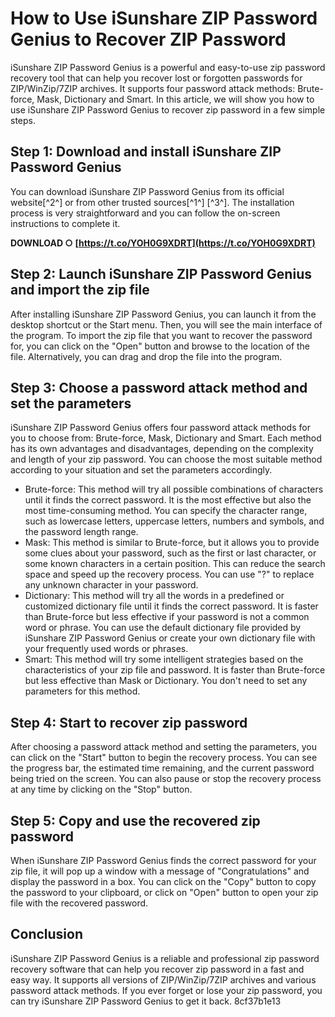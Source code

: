 # How to Use iSunshare ZIP Password Genius to Recover ZIP Password
 
iSunshare ZIP Password Genius is a powerful and easy-to-use zip password recovery tool that can help you recover lost or forgotten passwords for ZIP/WinZip/7ZIP archives. It supports four password attack methods: Brute-force, Mask, Dictionary and Smart. In this article, we will show you how to use iSunshare ZIP Password Genius to recover zip password in a few simple steps.
 
## Step 1: Download and install iSunshare ZIP Password Genius
 
You can download iSunshare ZIP Password Genius from its official website[^2^] or from other trusted sources[^1^] [^3^]. The installation process is very straightforward and you can follow the on-screen instructions to complete it.
 
**DOWNLOAD ○ [https://t.co/YOH0G9XDRT](https://t.co/YOH0G9XDRT)**


 
## Step 2: Launch iSunshare ZIP Password Genius and import the zip file
 
After installing iSunshare ZIP Password Genius, you can launch it from the desktop shortcut or the Start menu. Then, you will see the main interface of the program. To import the zip file that you want to recover the password for, you can click on the "Open" button and browse to the location of the file. Alternatively, you can drag and drop the file into the program.
 
## Step 3: Choose a password attack method and set the parameters
 
iSunshare ZIP Password Genius offers four password attack methods for you to choose from: Brute-force, Mask, Dictionary and Smart. Each method has its own advantages and disadvantages, depending on the complexity and length of your zip password. You can choose the most suitable method according to your situation and set the parameters accordingly.
 
- Brute-force: This method will try all possible combinations of characters until it finds the correct password. It is the most effective but also the most time-consuming method. You can specify the character range, such as lowercase letters, uppercase letters, numbers and symbols, and the password length range.
- Mask: This method is similar to Brute-force, but it allows you to provide some clues about your password, such as the first or last character, or some known characters in a certain position. This can reduce the search space and speed up the recovery process. You can use "?" to replace any unknown character in your password.
- Dictionary: This method will try all the words in a predefined or customized dictionary file until it finds the correct password. It is faster than Brute-force but less effective if your password is not a common word or phrase. You can use the default dictionary file provided by iSunshare ZIP Password Genius or create your own dictionary file with your frequently used words or phrases.
- Smart: This method will try some intelligent strategies based on the characteristics of your zip file and password. It is faster than Brute-force but less effective than Mask or Dictionary. You don't need to set any parameters for this method.

## Step 4: Start to recover zip password
 
After choosing a password attack method and setting the parameters, you can click on the "Start" button to begin the recovery process. You can see the progress bar, the estimated time remaining, and the current password being tried on the screen. You can also pause or stop the recovery process at any time by clicking on the "Stop" button.
 
## Step 5: Copy and use the recovered zip password
 
When iSunshare ZIP Password Genius finds the correct password for your zip file, it will pop up a window with a message of "Congratulations" and display the password in a box. You can click on the "Copy" button to copy the password to your clipboard, or click on "Open" button to open your zip file with the recovered password.
 
## Conclusion
 
iSunshare ZIP Password Genius is a reliable and professional zip password recovery software that can help you recover zip password in a fast and easy way. It supports all versions of ZIP/WinZip/7ZIP archives and various password attack methods. If you ever forget or lose your zip password, you can try iSunshare ZIP Password Genius to get it back.
 8cf37b1e13
 
